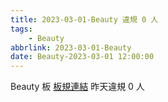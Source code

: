 ```yaml
---
title: 2023-03-01-Beauty 違規 0 人
tags:
    - Beauty
abbrlink: 2023-03-01-Beauty
date: Beauty-2023-03-01 12:00:00
---
```

Beauty 板 [板規連結](https://www.ptt.cc/bbs/Beauty/M.1630069980.A.84B.html)
昨天違規 0 人
